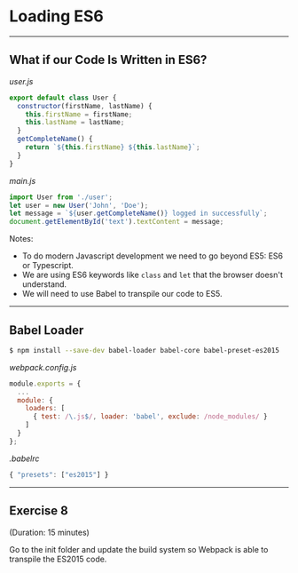 # Loading ES6

---

## What if our Code Is Written in ES6?

_user.js_

```js
export default class User {
  constructor(firstName, lastName) {
    this.firstName = firstName;
    this.lastName = lastName;
  }
  getCompleteName() {
    return `${this.firstName} ${this.lastName}`;
  }
}
```

_main.js_

```js
import User from './user';
let user = new User('John', 'Doe');
let message = `${user.getCompleteName()} logged in successfully`;
document.getElementById('text').textContent = message;
```

Notes:

- To do modern Javascript development we need to go beyond ES5: ES6 or Typescript.
- We are using ES6 keywords like `class` and `let` that the browser doesn't understand.
- We will need to use Babel to transpile our code to ES5.

---

## Babel Loader

```sh
$ npm install --save-dev babel-loader babel-core babel-preset-es2015
```

_webpack.config.js_

```js
module.exports = {
  ...
  module: {
    loaders: [
      { test: /\.js$/, loader: 'babel', exclude: /node_modules/ }
    ]
  }
};
```

_.babelrc_

```js
{ "presets": ["es2015"] }
```

---

## Exercise 8

(Duration: 15 minutes)

Go to the init folder and update the build system so Webpack is able to transpile the ES2015 code.